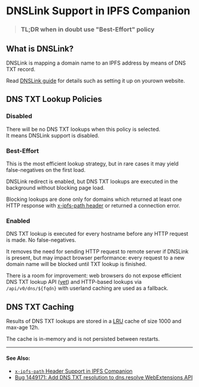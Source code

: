 # DNSLink Support in IPFS Companion

> ### **TL;DR** when in doubt use "Best-Effort" policy


## What is DNSLink?

DNSLink is mapping a domain name to an IPFS address by means of DNS TXT record.

Read [DNSLink guide][] for details such as setting it up on yourown website.

## DNS TXT Lookup Policies

### Disabled

There will be no DNS TXT lookups when this policy is selected.    
It means DNSLink support is disabled.

### Best-Effort

This is the most efficient lookup strategy, but in rare cases it may yield
false-negatives on the first load.

DNSLink redirect is enabled, but DNS TXT lookups are executed in the background
without blocking page load.

Blocking lookups are done only for domains which returned at least one HTTP
response with [x-ipfs-path header][] or returned a connection error.

### Enabled

DNS TXT lookup is executed for every hostname before any HTTP request is made.
No false-negatives.

It removes the need for sending HTTP request to remote server if DNSLink is
present, but may impact browser performance: every request to a new domain name
will be blocked until TXT lookup is finished.

There is a room for improvement: web browsers do not expose efficient DNS TXT
lookup API ([yet][bug1449171]) and HTTP-based lookups via `/api/v0/dns/${fqdn}`
with userland caching are used as a fallback.

## DNS TXT Caching

Results of DNS TXT lookups are stored in a [LRU](https://en.wikipedia.org/wiki/Cache_replacement_policies#Least_Recently_Used) cache of size 1000 and max-age 12h.

The cache is in-memory and is not persisted between restarts.

----

#### See Also:

- [`x-ipfs-path` Header Support in IPFS Companion](x-ipfs-header.md)
- [Bug 1449171: Add DNS TXT resolution to dns.resolve WebExtensions API][bug1449171]

[dnslink guide]: https://docs.ipfs.io/guides/concepts/dnslink/
[x-ipfs-path header]: x-ipfs-path-header.md
[DoH]: https://en.wikipedia.org/wiki/DNS_over_HTTPS
[bug1449171]: https://bugzilla.mozilla.org/show_bug.cgi?id=1449171
